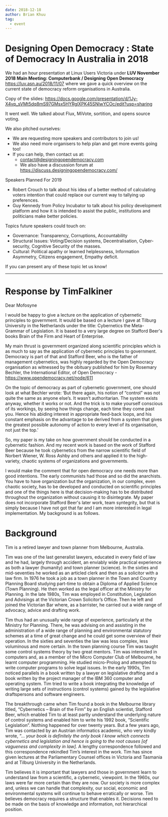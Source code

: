 ```yaml
---
date: 2018-12-18
author: Brian Khuu
tag:
  - event
---
```




# Designing Open Democracy : State of Democracy In Australia in 2018

We had an hour presentation at Linux Users Victoria under **LUV November 2018 Main Meeting: Computerbank / Designing Open Democracy** https://luv.asn.au/2018/11/07 where we gave a quick overview on the current state of democracy reform organisations in Australia.

Copy of the slides: https://docs.google.com/presentation/d/1Jy-X4vp_sVMt5dq8mS97GMsx5HYRglXPK45SNlwYCOc/edit?usp=sharing

It went well. We talked about Flux, MiVote, sortition, and opens source voting.

We also pitched ourselves:

* We are requesting more speakers and contributors to join us!
* We also need more organisers to help plan and get more events going too!
* If you can help, then contact us at:
  * contact@designingopendemocracy.com
  * We also have a discussion forum at https://discuss.designingopendemocracy.com/

Speakers Planned For 2019

  * Robert Crouch to talk about his idea of a better method of calculating voters intention that could replace our current way to tallying up preferences.
  * Guy Kennedy from Policy Incubator to talk about his policy development platform and how it is intended to assist the public, institutions and politicians make better policies.

Topics future speakers could touch on:

* Governance: Transparency, Corruptions, Accountability
* Structural Issues: Voting/Decision systems, Decentralisation, Cyber-security, Cognitive Security of the masses.
* Cultural: Political apathy or learned helplessness, Information Asymmetry, Citizens engagement, Empathy deficit.

If you can present any of these topic let us know!

<!-- more -->



-----

# Response by TimFalkiner

Dear Mofosyne

I would be happy to give a lecture on the application of cybernetic principles to government. It would be based on a lecture I gave at Tilburg University in the Netherlands under the title: Cybernetics the Meta-Grammar of Legislation. It is based to a very large degree on Stafford Beer's books Brain of the Firm and Heart of Enterprise. 

My main thrust is government organized along scientific principles which is as much to say as the application of cybernetic principles to government. Democracy is part of that and Stafford Beer, who is the father of management cybernetics, was highly regarded by the Open Democracy organisation as witnessed by the obituary published for him by Rosemary Bechler, the International Editor, of Open Democracy - https://www.opendemocracy.net/node/611   

On the topic of democracy as part of cybernetic government, one should look at what Bechler wrote: ‘But there again, his notion of “control” was not quite the same as anyone else’s. It wasn’t authoritarian. The system exists anyway, whether it works or not. And the trick is to make yourself conscious of its workings, by seeing how things change, each time they come past you. Hence his abiding interest in appropriate feed-back loops, and his constant emphasis on the advantage to be derived from a system that gives the greatest possible autonomy of action to every level of its organisation, not just the top.’

So, my paper is my take on how government should be conducted in a cybernetic fashion. And my recent work is based on the work of Stafford Beer because he took cybernetics from the narrow scientific field of Norbert Wiener, W. Ross Ashby and others and applied it to the high-variety, chaotic systems of organizations and governments.

I would make the comment that for open democracy one needs more than good intentions. The early communists had those and so did the anarchists. You have to have organization but the organization, in our complex, even chaotic society, has to be developed and conducted on scientific principles and one of the things here is that decision-making has to be distributed throughout the organization without causing it to disintegrate. My paper does not incorporate Stafford Beer's later work, team syntegrity, but that is simply because I have not got that far and I am more interested in legal implementation.
My background is as follows.

# Background

Tim is a retired lawyer and town planner from Melbourne, Australia.

Tim was one of the last generalist lawyers, educated in every field of law and he had, largely through accident, an enviably wide practical experience as both a lawyer (humanity) and town planner (science). In the sixties and mid-seventies he worked as an articled clerk and then as a solicitor with a law firm. In 1976 he took a job as a town planner in the Town and Country Planning Board studying part-time to obtain a Diploma of Applied Science (Town Planning). He then worked as the legal officer at the Ministry for Planning. In the late 1980s, Tim was employed in Constitution, Legislation and Advisings at the Victorian Crown Solicitor’s Office. Then he left and joined the Victorian Bar where, as a barrister, he carried out a wide range of advocacy, advice and drafting work.

Tim thus had an unusually wide range of experience, particularly at the Ministry for Planning. There, he was advising on and assisting in the administration of a wide range of planning and environmental statutory schemes at a time of great change and he could get some overview of their operation.
In the sixties and seventies the law was less complex, less voluminous and more certain. In the town planning course Tim was taught some control systems theory by two great mentors. Tim was interested in computers and, as a member of the Micro Computer Club of Melbourne, he learnt computer programming. He studied micro-Prolog and attempted to write computer programs to solve legal issues.
In the early 1990s, Tim noticed parallels in a book written by a lawyer on legislative drafting and a book written by the project manager of the IBM 360 computer and operating system. Tim tried to write a book integrating the knowledge of writing large sets of instructions (control systems) gained by the legislative draftspersons and software engineers.

The breakthrough came when Tim found a book in the Melbourne library titled, “Cybernetics – Brain of the Firm” by an English scientist, Stafford Beer, which enabled Tim to at least partly understand the underlying nature of control systems and enabled him to write his 1992 book, “Scientific Legislation”.
Nothing happened for over twenty years. But a few years ago, Tim was contacted by an Austrian informatics academic, who very kindly wrote, “… *your book is definitely the only book I know which connects cybernetics and legislation and hence is going to the root causes [of vagueness and complexity in law].* A lengthy correspondence followed and this correspondence rekindled Tim’s interest in the work. Tim has since given lectures at the Parliamentary Counsel offices in Victoria and Tasmania and at Tilburg University in the Netherlands.

Tim believes it is important that lawyers and those in government learn to understand law from a scientific, a cybernetic, viewpoint. In the 1960s, our laws were far more certain than they are now. Our society is more complex and, unless we can handle that complexity, our social, economic and environmental systems will continue to behave erratically or worse. Tim believes democracy requires a structure that enables it. Decisions need to be made on the basis of knowledge and information, not hierarchical position.

